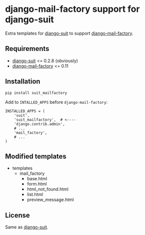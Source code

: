 django-mail-factory support for django-suit
=======================================

Extra templates for [django-suit](https://github.com/darklow/django-suit) to support [django-mail-factory](https://github.com/novapost/django-mail-factory).

## Requirements

- [django-suit](https://github.com/darklow/django-suit) <= 0.2.8 (obviously)
- [django-mail-factory](https://github.com/novapost/django-mail-factory) <= 0.11

## Installation

```
pip install suit_mailfactory
```

Add to `INTALLED_APPS` before `django-mail-factory`:

```
INSTALLED_APPS = (
    'suit',
    'suit_mailfactory',  # <----
    'django.contrib.admin',
    # ...
    'mail_factory',
    # ...
)

```

## Modified templates

- templates
    - mail_factory
        - base.html
        - form.html
        - html_not_found.html
        - list.html
        - preview_message.html


## License

Same as [django-suit](https://github.com/darklow/django-suit).

